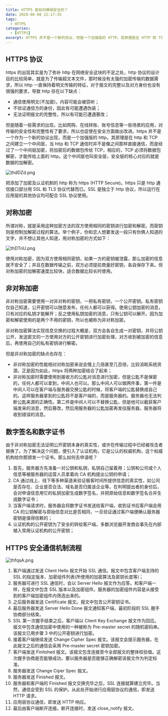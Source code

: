 ```yaml
---
title: HTTPS 是如何确保安全的？
date: 2020-06-08 22:17:35
tags:
  - HTTPS
categories:
  - [HTTPS]
excerpt: HTTPS 并不是一个新的协议，而是一个加强版的 HTTP。其原理是在 HTTP 和 TCP 之间建立一个中间层，当 HTTP 和 TCP 通信时并不是像之间那样直接通信，而是经过了一个中间层加密，将加密后的数据包传给 TCP，相应的，TCP 必须将数据包解密，才能传给上面的 HTTP。这个中间层也叫安全层，安全层的核心对应的就是数据的加解密。
---
```


## HTTPS 协议

https 的出现其实是为了弥补 http 在网络安全这块的不足之处，http 协议的设计目的比较简单，就是为了传输超文本文件，那时候没有太强的加密传输的数据需求，所以 http 一直保持着明文传输的特征，对于报文的完整以及对方身份也没有很强的要求，导致 http 存在以下缺点：

- 通信使用明文(不加密)，内容可能会被窃听；
- 不验证通信方的身份，因此有可能遭遇伪装；
- 无法证明报文的完整性，所以有可能已遭遇篡改；

但是随着一些需求的出现，比如网购、在线转账、账号信息等一些场景的应用，对传输的安全性和完整性有了要求，所以也促使在安全方面做出改进。https 并不是一个作为一个新的协议出现，而是一个加强版的 http。其原理是在 http 和 TCP 之间建立一个中间层，当 http 和 TCP 通信时并不是像之间那样直接通信，而是经过了一个中间层加密，将加密后的数据包传给 TCP，相应的，TCP 必须将数据包解密，才能传给上面的 http。这个中间层也叫安全层，安全层的核心对应的就是数据的加解密。

![thdDZd.png](https://s1.ax1x.com/2020/06/08/thdDZd.png)

把添加了加密及认证机制的 http 称为 https (HTTP Secure)。https 只是 http 通信接口部分用 SSL 和 TLS 协议代替而已。SSL 是独立于 http 协议，所以运行在应用层的其他协议均可配合 SSL 协议使用。

## 对称加密

所谓对称，就是采用这种加密方法的双方使用相同的密钥进行加密和解密。而密钥则是控制加解密过程的算法。举个例子，你和恋人想要发送一段只有你俩人知道的文字，并不想让其他人知道，用对称加密的方式如下：

![thDTnU.png](https://s1.ax1x.com/2020/06/08/thDTnU.png)

使用对称加密，因为双方使用相同密钥，如果一方的密钥被泄露，那么加密的信息就不安全了；并且在数据传输之前，双方必须提前商量好密钥，各自保存下来。但对称加密的加解密速度比较快，适合数据比较长时使用。

## 非对称加密

非对称加密需要使用一对非对称的密钥，一把私有密钥，一个公开密钥。私有密钥仅自己知道，公开密钥可以随意发布，任何人都可以获得。使用公钥加密的消息，只有对应的私钥才能解开；反之使用私钥加密的消息，只有公钥可以解开。因为加密和解密使用的是两个不用的密钥，所以也被称为非对称加密。

非对称加密算法实现信息交换的过程大概是，双方会各自生成一对密钥，并将公钥公开，发送密文的一方使用对方的公开密钥进行加密处理，对方收到被加密的信息后，再使用自己的私有密钥进行解密。

但是非对称加密的缺点也存在：

- 非对称加密的性能相对对称加密来说会慢上几倍甚至几百倍，比较消耗系统资源。正是因为如此，https 将两种加密结合了起来；
- 非对称加密时需要使用到接收方的公匙对消息进行加密，但是公匙不是保密的，任何人都可以拿到，中间人也可以。那么中间人可以做两件事，第一件是中间人可以在客户端与服务器交换公匙的时候，将客户端的公匙替换成自己的。这样服务器拿到的公匙将不是客户端的，而是服务器的。服务器也无法判断公匙来源的正确性。第二件是中间人可以不替换公匙，但是他可以截获客户端发来的消息，然后篡改，然后用服务器的公匙加密再发往服务器，服务器将收到错误的消息。

## 数字签名和数字证书

由于非对称加密无法证明公开密钥本身的真实性，或许在传输过程中已经被攻击者替换了。为了解决这个问题，便引入了认证机构，它是公认的权威机构，这个权威机构给你那颁发一个证书。那么如何去申请呢？

1. 首先，服务器方先准备一对公钥和私钥，私钥自己留着用；公钥和公司或个人信息等被服务器的运营人员拿着向 CA 机构提出公钥的申请；
2. CA 通过线上、线下等多种渠道来验证极客时间所提供信息的真实性，如公司是否存在、企业是否合法、域名是否归属该企业等，在判明提出者的身份后，会对申请信息用它的私钥加密生成数字签名，并把原始信息和数字签名合并生成数字证书；
3. 当客户端请求时，服务器会将数字证书发送给客户端，收到证书后客户端会用 CA 的公钥解密与原始信息对比是否相同，一旦验证通过客户端便确认服务器密钥是值得信赖的；
4. 认证机构的公开密钥为了安全的转给客户端，多数浏览器开发商会事先在内部植入常用认证机构的公开密钥；

## HTTPS 安全通信机制流程

![thfqsA.png](https://s1.ax1x.com/2020/06/08/thfqsA.png)

1. 客户端通过发送 Client Hello 报文开始 SSL 通信。报文中包含客户端支持的 SSL 的指定版本、加密组件列表(所使用的加密算法及密钥长度等)；
2. 服务器可进行 SSL 通信时，会以 Server Hello 报文作为应答。和客户端一样，在报文中包含 SSL 版本以及加密组件。服务器的加密组件内容是从接受到的客户端加密组件内筛选出来的。
3. 之后服务器发送 Certificate 报文。报文中包含公开密钥证书。
4. 最后服务器发送 Server Hello Done 报文通知客户端，最初阶段的 SSL 握手协商部分结束。
5. SSL 第一次握手结束之后，客户端以 Client Key Exchange 报文作为回应。报文中包含通信加密中使用的一种被称为 Pre-master secret 的随机密码串。该报文已用步骤 3 中的公开密钥进行加密。
6. 接着客户端继续发送 Change Cipher Spec 报文。该报文会提示服务器，在此报文之后的通信会采用 Pre-master secret 密钥加密。
7. 客户端发送 Finitshed 报文。该报文包含连接至今全部报文的整体校验值。这次握手协商是否能够成功，要以服务器是否能够正确解密该报文作为判定标准。
8. 服务器发送 Change Ciper Spec 报文。
9. 服务器发送 Finished 报文。
10. 服务器和客户端的 Finished 报文交换完毕之后，SSL 连接就算建立完毕。当然，通信会受到 SSL 的保护。从此处开始进行应用层协议的通信，即发送 HTTP 请求。
11. 应用层协议通信，即发送 HTTP 响应。
12. 最后由客户端断开连接。断开连接时，发送 close_notify 报文。
